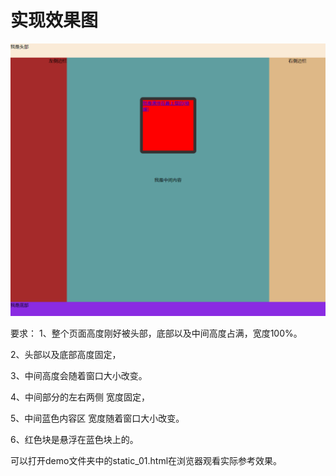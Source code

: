 # 实现效果图
![效果图](../../../assets/images/static_01_preview.png "效果图")

要求：
1、整个页面高度刚好被头部，底部以及中间高度占满，宽度100%。 

2、头部以及底部高度固定，

3、中间高度会随着窗口大小改变。

4、中间部分的左右两侧 宽度固定，

5、中间蓝色内容区 宽度随着窗口大小改变。

6、红色块是悬浮在蓝色块上的。

可以打开demo文件夹中的static_01.html在浏览器观看实际参考效果。